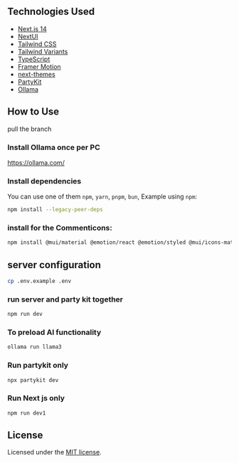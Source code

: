 
## Technologies Used

- [Next.js 14](https://nextjs.org/docs/getting-started)
- [NextUI](https://nextui.org)
- [Tailwind CSS](https://tailwindcss.com)
- [Tailwind Variants](https://tailwind-variants.org)
- [TypeScript](https://www.typescriptlang.org)
- [Framer Motion](https://www.framer.com/motion)
- [next-themes](https://github.com/pacocoursey/next-themes)
- [PartyKit](https://partykit.io)
- [Ollama](https://ollama.com/)

## How to Use

pull the branch 

### Install Ollama once per PC

https://ollama.com/

### Install dependencies

You can use one of them `npm`, `yarn`, `pnpm`, `bun`, Example using `npm`:

```bash
npm install --legacy-peer-deps
```

### install for the Commenticons:
```bash
npm install @mui/material @emotion/react @emotion/styled @mui/icons-material
```

## server configuration

```bash
cp .env.example .env
```
### run server and party kit together 

```bash
npm run dev
```

### To preload AI functionality

```bash
ollama run llama3
```

### Run partykit only 

```bash
npx partykit dev
```

### Run Next js only 

```bash
npm run dev1
```

## License

Licensed under the [MIT license](https://github.com/nextui-org/next-pages-template/blob/main/LICENSE).
